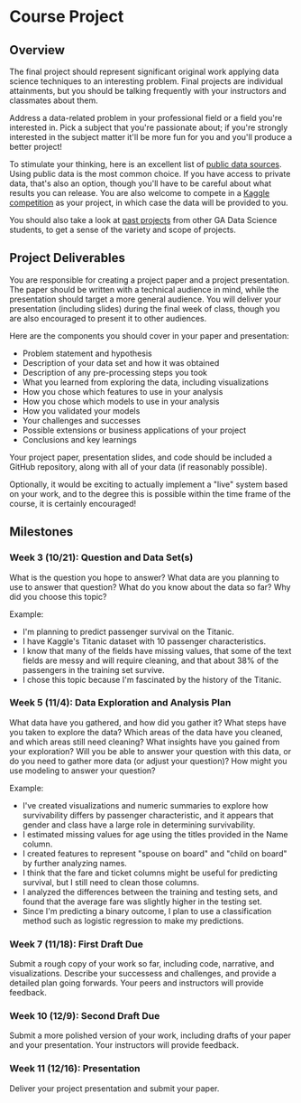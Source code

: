 # Course Project


## Overview

The final project should represent significant original work applying data science techniques to an interesting problem. Final projects are individual attainments, but you should be talking frequently with your instructors and classmates about them.

Address a data-related problem in your professional field or a field you're interested in. Pick a subject that you're passionate about; if you're strongly interested in the subject matter it'll be more fun for you and you'll produce a better project!

To stimulate your thinking, here is an excellent list of [public data sources](https://github.com/ajschumacher/gadsdc/blob/master/final_projects/data_sources.md). Using public data is the most common choice. If you have access to private data, that's also an option, though you'll have to be careful about what results you can release. You are also welcome to compete in a [Kaggle competition](http://www.kaggle.com/) as your project, in which case the data will be provided to you.

You should also take a look at [past projects](https://github.com/ajschumacher/gadsdc/tree/master/final_projects/examples) from other GA Data Science students, to get a sense of the variety and scope of projects.


## Project Deliverables

You are responsible for creating a project paper and a project presentation. The paper should be written with a technical audience in mind, while the presentation should target a more general audience. You will deliver your presentation (including slides) during the final week of class, though you are also encouraged to present it to other audiences.

Here are the components you should cover in your paper and presentation:

* Problem statement and hypothesis
* Description of your data set and how it was obtained
* Description of any pre-processing steps you took
* What you learned from exploring the data, including visualizations
* How you chose which features to use in your analysis
* How you chose which models to use in your analysis
* How you validated your models
* Your challenges and successes
* Possible extensions or business applications of your project
* Conclusions and key learnings

Your project paper, presentation slides, and code should be included a GitHub repository, along with all of your data (if reasonably possible).

Optionally, it would be exciting to actually implement a "live" system based on your work, and to the degree this is possible within the time frame of the course, it is certainly encouraged!


## Milestones

### Week 3 (10/21): Question and Data Set(s)

What is the question you hope to answer? What data are you planning to use to answer that question? What do you know about the data so far? Why did you choose this topic?

Example:
* I'm planning to predict passenger survival on the Titanic.
* I have Kaggle's Titanic dataset with 10 passenger characteristics.
* I know that many of the fields have missing values, that some of the text fields are messy and will require cleaning, and that about 38% of the passengers in the training set survive.
* I chose this topic because I'm fascinated by the history of the Titanic.

### Week 5 (11/4): Data Exploration and Analysis Plan

What data have you gathered, and how did you gather it? What steps have you taken to explore the data? Which areas of the data have you cleaned, and which areas still need cleaning? What insights have you gained from your exploration? Will you be able to answer your question with this data, or do you need to gather more data (or adjust your question)? How might you use modeling to answer your question?

Example:
* I've created visualizations and numeric summaries to explore how survivability differs by passenger characteristic, and it appears that gender and class have a large role in determining survivability.
* I estimated missing values for age using the titles provided in the Name column.
* I created features to represent "spouse on board" and "child on board" by further analyzing names.
* I think that the fare and ticket columns might be useful for predicting survival, but I still need to clean those columns.
* I analyzed the differences between the training and testing sets, and found that the average fare was slightly higher in the testing set.
* Since I'm predicting a binary outcome, I plan to use a classification method such as logistic regression to make my predictions.

### Week 7 (11/18): First Draft Due

Submit a rough copy of your work so far, including code, narrative, and visualizations. Describe your successess and challenges, and provide a detailed plan going forwards. Your peers and instructors will provide feedback.

### Week 10 (12/9): Second Draft Due

Submit a more polished version of your work, including drafts of your paper and your presentation. Your instructors will provide feedback.

### Week 11 (12/16): Presentation

Deliver your project presentation and submit your paper.
